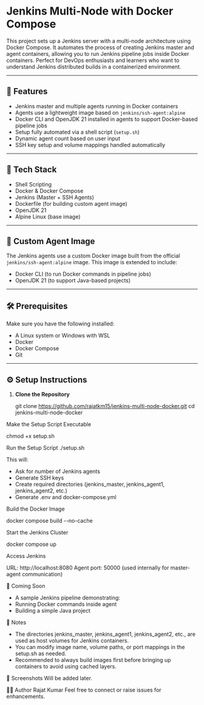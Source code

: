 # Jenkins Multi-Node with Docker Compose

This project sets up a Jenkins server with a multi-node architecture using Docker Compose. It automates the process of creating Jenkins master and agent containers, allowing you to run Jenkins pipeline jobs inside Docker containers. Perfect for DevOps enthusiasts and learners who want to understand Jenkins distributed builds in a containerized environment.

---

## 🚀 Features

- Jenkins master and multiple agents running in Docker containers
- Agents use a lightweight image based on `jenkins/ssh-agent:alpine`
- Docker CLI and OpenJDK 21 installed in agents to support Docker-based pipeline jobs
- Setup fully automated via a shell script (`setup.sh`)
- Dynamic agent count based on user input
- SSH key setup and volume mappings handled automatically

---

## 🧰 Tech Stack

- Shell Scripting
- Docker & Docker Compose
- Jenkins (Master + SSH Agents)
- Dockerfile (for building custom agent image)
- OpenJDK 21
- Alpine Linux (base image)

---

## 🧱 Custom Agent Image

The Jenkins agents use a custom Docker image built from the official `jenkins/ssh-agent:alpine` image. This image is extended to include:

- Docker CLI (to run Docker commands in pipeline jobs)
- OpenJDK 21 (to support Java-based projects)

---

## 🛠️ Prerequisites

Make sure you have the following installed:

- A Linux system or Windows with WSL
- Docker
- Docker Compose
- Git

---

## ⚙️ Setup Instructions

1. **Clone the Repository**

   git clone https://github.com/rajatkm15/jenkins-multi-node-docker.git
   cd jenkins-multi-node-docker
   
Make the Setup Script Executable

chmod +x setup.sh

Run the Setup Script
./setup.sh

This will:
- Ask for number of Jenkins agents
- Generate SSH keys
- Create required directories (jenkins_master, jenkins_agent1, jenkins_agent2, etc.)
- Generate .env and docker-compose.yml

Build the Docker Image

   docker compose build --no-cache

Start the Jenkins Cluster

   docker compose up

Access Jenkins

   URL: http://localhost:8080 
   Agent port: 50000 (used internally for master-agent communication)

🧪 Coming Soon
- A sample Jenkins pipeline demonstrating:
- Running Docker commands inside agent
- Building a simple Java project

📝 Notes
- The directories jenkins_master, jenkins_agent1, jenkins_agent2, etc., are used as host volumes for Jenkins containers.
- You can modify image name, volume paths, or port mappings in the setup.sh as needed.
- Recommended to always build images first before bringing up containers to avoid using cached layers.

📸 Screenshots
Will be added later.

🙋‍♂️ Author
Rajat Kumar
Feel free to connect or raise issues for enhancements.

